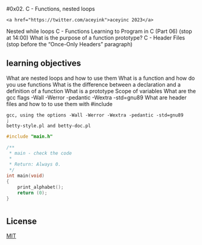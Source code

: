 #0x02. C - Functions, nested loops
```
<a href="https://twitter.com/aceyink">aceyinc 2023</a>
```

Nested while loops
C - Functions
Learning to Program in C (Part 06) (stop at 14:00)
What is the purpose of a function prototype?
C - Header Files (stop before the “Once-Only Headers” paragraph)

## learning objectives
What are nested loops and how to use them
What is a function and how do you use functions
What is the difference between a declaration and a definition of a function
What is a prototype
Scope of variables
What are the gcc flags -Wall -Werror -pedantic -Wextra -std=gnu89
What are header files and how to to use them with #include

```compiler and style
gcc, using the options -Wall -Werror -Wextra -pedantic -std=gnu89
;
betty-style.pl and betty-doc.pl

```

```c language
#include "main.h"

/**
 * main - check the code
 *
 * Return: Always 0.
 */
int main(void)
{
    print_alphabet();
    return (0);
}
```

#
## License

[MIT](https://choosealicense.com/licenses/mit/)
